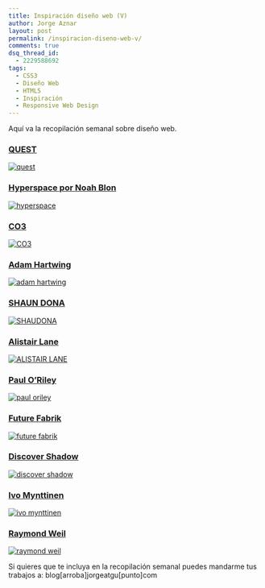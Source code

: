 ```yaml
---
title: Inspiración diseño web (V)
author: Jorge Aznar
layout: post
permalink: /inspiracion-diseno-web-v/
comments: true
dsq_thread_id:
  - 2229588692
tags:
  - CSS3
  - Diseño Web
  - HTML5
  - Inspiración
  - Responsive Web Design
---
```

Aquí va la recopilación semanal sobre diseño web.

<!--more-->


### <a href="http://www.abikecalledquest.com/" target="_blank">QUEST</a>



<a href="http://www.abikecalledquest.com/" target="_blank"><img src="http://jorgeatgu.com/blog/img/2013/05/quest-1024x640.png" alt="quest" /><br /> </a>


### <a href="http://codepen.io/noahblon/pen/GKflw" target="_blank">Hyperspace por Noah Blon</a>



<a href="http://codepen.io/noahblon/pen/GKflw" target="_blank"><img src="http://jorgeatgu.com/blog/img/2013/05/codepen-1024x640.png" alt="hyperspace" /><br /> </a>


### <a href="http://co3.lemouv.fr/#/salon/" target="_blank">CO3</a>



<a href="http://co3.lemouv.fr/#/salon/" target="_blank"><img src="http://jorgeatgu.com/blog/img/2013/05/co3-1024x640.png" alt="CO3" /><br /> </a>


### <a href="http://www.adamhartwig.co.uk/" target="_blank">Adam Hartwing</a>



<a href="http://www.adamhartwig.co.uk/" target="_blank"><img src="http://jorgeatgu.com/blog/img/2013/05/adam-hartwig-1024x640.png" alt="adam hartwing" /></a>


### <a href="http://shaundona.com/" target="_blank">SHAUN DONA</a>



<a href="http://shaundona.com/" target="_blank"><img src="http://jorgeatgu.com/blog/img/2013/05/shaudona-1024x640.png" alt="SHAUDONA" /><br /> </a>


### <a href="http://www.alistairlane.com/" target="_blank">Alistair Lane</a>



<a href="http://www.alistairlane.com/" target="_blank"><img src="http://jorgeatgu.com/blog/img/2013/05/alistair-lane-1024x640.png" alt="ALISTAIR LANE" /></a>


### <a href="http://orely.me/" target="_blank">Paul O&#8217;Riley</a>



<a href="http://orely.me/" target="_blank"><img src="http://jorgeatgu.com/blog/img/2013/05/paul-oriley-1024x640.png" alt="paul oriley" /></a>


### <a href="http://www.futurefabric.co.uk/" target="_blank">Future Fabrik</a>



<a href="http://www.futurefabric.co.uk/" target="_blank"><img src="http://jorgeatgu.com/blog/img/2013/05/future-fabrik-1024x640.png" alt="future fabrik" /></a>


### <a href="http://www.discovershadow.com/" target="_blank">Discover Shadow</a>



<a href="http://www.discovershadow.com/" target="_blank"><img src="http://jorgeatgu.com/blog/img/2013/05/discover-shadow-1024x640.png" alt="discover shadow" /></a>


### <a href="http://ivomynttinen.com/" target="_blank">Ivo Mynttinen</a>



<a href="http://ivomynttinen.com/" target="_blank"><img src="http://jorgeatgu.com/blog/img/2013/05/Ivo-Mynttinen-1024x640.png" alt="ivo mynttinen" /></a>


### <a href="http://inspiration.raymond-weil.com/" target="_blank">Raymond Weil</a>



<a href="http://inspiration.raymond-weil.com/" target="_blank"><img src="http://jorgeatgu.com/blog/img/2013/05/raymond-weil-1024x640.png" alt="raymond weil" /></a>

Si quieres que te incluya en la recopilación semanal puedes mandarme tus trabajos a: blog[arroba]jorgeatgu[punto]com